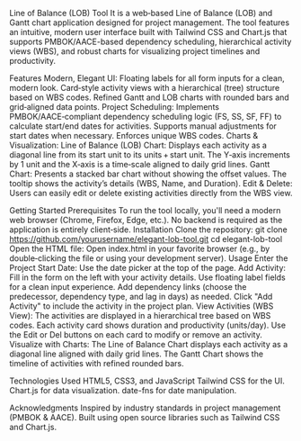 Line of Balance (LOB) Tool
	It is a web‑based Line of Balance (LOB) and Gantt chart application designed for project management. The tool features an intuitive, modern user interface built with Tailwind CSS and Chart.js that supports PMBOK/AACE-based dependency scheduling, hierarchical activity views (WBS), and robust charts for visualizing project timelines and productivity.

Features
	Modern, Elegant UI:
		Floating labels for all form inputs for a clean, modern look.
		Card‑style activity views with a hierarchical (tree) structure based on WBS codes.
		Refined Gantt and LOB charts with rounded bars and grid‑aligned data points.
	Project Scheduling:
		Implements PMBOK/AACE‑compliant dependency scheduling logic (FS, SS, SF, FF) to calculate start/end dates for activities.
		Supports manual adjustments for start dates when necessary.
		Enforces unique WBS codes.
	Charts & Visualization:
		Line of Balance (LOB) Chart:
		Displays each activity as a diagonal line from its start unit to its units + start unit. The Y‑axis increments by 1 unit and the X‑axis is a time‑scale aligned to daily grid lines.
	Gantt Chart:
		Presents a stacked bar chart without showing the offset values. The tooltip shows the activity’s details (WBS, Name, and Duration).
	Edit & Delete:
		Users can easily edit or delete existing activities directly from the WBS view.

Getting Started
	Prerequisites
		To run the tool locally, you'll need a modern web browser (Chrome, Firefox, Edge, etc.). No backend is required as the application is entirely client‑side.
	Installation
		Clone the repository:
			git clone https://github.com/yourusername/elegant-lob-tool.git
			cd elegant-lob-tool
		Open the HTML file:
			Open index.html in your favorite browser (e.g., by double‑clicking the file or using your development server).
	Usage
		Enter the Project Start Date:
			Use the date picker at the top of the page.
		Add Activity:
			Fill in the form on the left with your activity details.
			Use floating label fields for a clean input experience.
			Add dependency links (choose the predecessor, dependency type, and lag in days) as needed.
			Click "Add Activity" to include the activity in the project plan.
		View Activities (WBS View):
			The activities are displayed in a hierarchical tree based on WBS codes.
			Each activity card shows duration and productivity (units/day).
			Use the Edit or Del buttons on each card to modify or remove an activity.
		Visualize with Charts:
			The Line of Balance Chart displays each activity as a diagonal line aligned with daily grid lines.
			The Gantt Chart shows the timeline of activities with refined rounded bars.

Technologies Used
	HTML5, CSS3, and JavaScript
	Tailwind CSS for the UI.
	Chart.js for data visualization.
	date-fns for date manipulation.

Acknowledgments
	Inspired by industry standards in project management (PMBOK & AACE).
	Built using open source libraries such as Tailwind CSS and Chart.js.